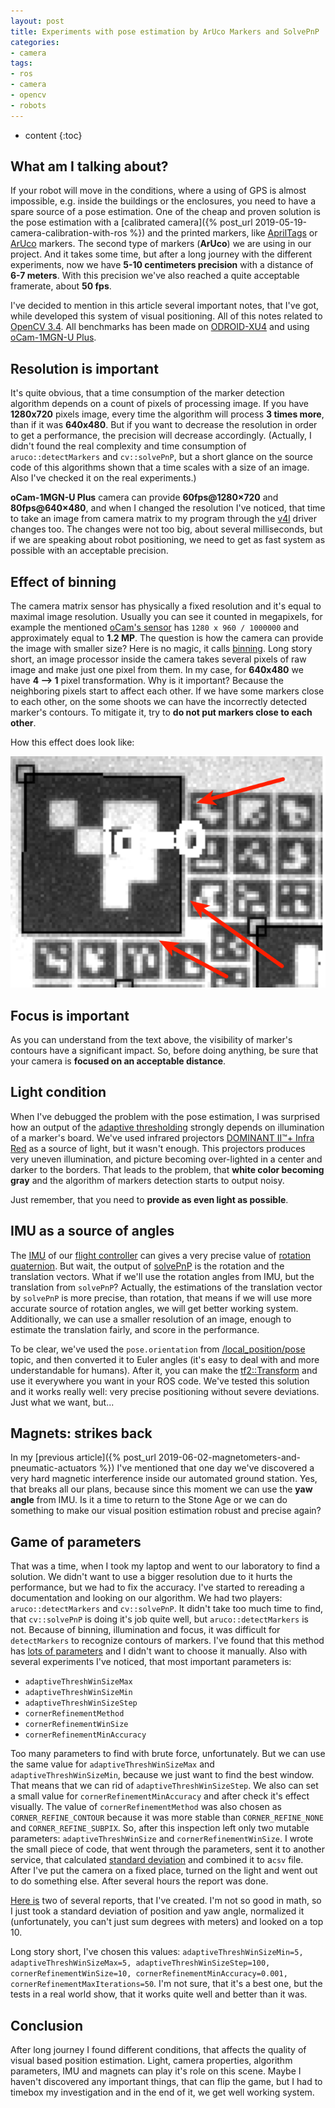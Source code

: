 ```yaml
---
layout: post
title: Experiments with pose estimation by ArUco Markers and SolvePnP
categories:
- camera
tags:
- ros
- camera
- opencv
- robots
---
```


* content
{:toc}

## What am I talking about?

If your robot will move in the conditions, where a using of GPS is almost impossible, e.g. inside the buildings or the enclosures, you need to have a spare source of a pose estimation. One of the cheap and proven solution is the pose estimation with a [calibrated camera]({% post_url 2019-05-19-camera-calibration-with-ros %}) and the printed markers, like [AprilTags](https://github.com/AprilRobotics/apriltag) or [ArUco](https://docs.opencv.org/3.1.0/d5/dae/tutorial_aruco_detection.html) markers. The second type of markers (**ArUco**) we are using in our project. And it takes some time, but after a long journey with the different experiments, now we have **5-10 centimeters precision** with a distance of **6-7 meters**. With this precision we've also reached a quite acceptable framerate, about **50 fps**.

I've decided to mention in this article several important notes, that I've got, while developed this system of visual positioning.
All of this notes related to [OpenCV 3.4](https://docs.opencv.org/3.4.6/d9/d6a/group__aruco.html). All benchmarks has been made on [ODROID-XU4](https://forum.odroid.com/viewtopic.php?t=20864) and using [oCam-1MGN-U Plus](https://www.hardkernel.com/shop/ocam-1mgn-u-plus-1mp-usb3-0-mono-global-shutter/).

## Resolution is important

It's quite obvious, that a time consumption of the marker detection algorithm depends on a count of pixels of processing image. If you have **1280x720** pixels image, every time the algorithm will process **3 times more**, than if it was **640x480**. But if you want to decrease the resolution in order to get a performance, the precision will decrease accordingly. (Actually, I didn't found the real complexity and time consumption of `aruco::detectMarkers` and `cv::solvePnP`, but a short glance on the source code of this algorithms shown that a time scales with a size of an image. Also I've checked it on the real experiments.)

**oCam-1MGN-U Plus** camera can provide **60fps@1280×720** and **80fps@640×480**, and when I changed the resolution I've noticed, that time to take an image from camera matrix to my program through the [v4l](http://wiki.ros.org/usb_cam) driver changes too. The changes were not too big, about several milliseconds, but if we are speaking about robot positioning, we need to get as fast system as possible with an acceptable precision.

## Effect of binning

The camera matrix sensor has physically a fixed resolution and it's equal to maximal image resolution. Usually you can see it counted in megapixels, for example the mentioned [oCam's sensor](https://www.onsemi.com/PowerSolutions/product.do?id=AR0135AT) has `1280 x 960 / 1000000` and approximately equal to **1.2 MP**.
The question is how the camera can provide the image with smaller size? Here is no magic, it calls [binning](https://www.baslerweb.com/en/sales-support/knowledge-base/frequently-asked-questions/what-is-binning/15191/). Long story short, an image processor inside the camera takes several pixels of raw image and make just one pixel from them. In my case, for **640x480** we have **4 --> 1** pixel transformation. Why is it important? Because the neighboring pixels start to affect each other. If we have some markers close to each other, on the some shoots we can have the incorrectly detected marker's contours. To mitigate it, try to **do not put markers close to each other**.

How this effect does look like:

![binning_effect](/assets/images/experiments-with-pose-estimations-and-aruco/binning_effect.png)

## Focus is important

As you can understand from the text above, the visibility of marker's contours have a significant impact. So, before doing anything, be sure that your camera is **focused on an acceptable distance**.

## Light condition

When I've debugged the problem with the pose estimation, I was surprised how an output of the [adaptive thresholding](https://docs.opencv.org/3.4.0/d7/d1b/group__imgproc__misc.html#ga72b913f352e4a1b1b397736707afcde3) strongly depends on illumination of a marker's board.
We've used infrared projectors [DOMINANT II™+ Infra Red](http://www.irtechnologies.ru/infra-red-d252.html) as a source of light, but it wasn't enough. This projectors produces very uneven illumination, and picture becoming over-lighted in a center and darker to the borders. That leads to the problem, that __white color becoming gray__ and the algorithm of markers detection starts to output noisy.

Just remember, that you need to __provide as even light as possible__.

## IMU as a source of angles

The [IMU](https://en.wikipedia.org/wiki/Inertial_measurement_unit) of our [flight controller](https://docs.px4.io/en/flight_controller/pixhawk-2.html) can gives a very precise value of [rotation quaternion](https://en.wikipedia.org/wiki/Quaternions_and_spatial_rotation). But wait, the output of [solvePnP](https://docs.opencv.org/3.4.6/d9/d0c/group__calib3d.html#ga549c2075fac14829ff4a58bc931c033d) is the rotation and the translation vectors. What if we'll use the rotation angles from IMU, but the translation from `solvePnP`? Actually, the estimations of the translation vector by `solvePnP` is more precise, than rotation, that means if we will use more accurate source of rotation angles, we will get better working system. Additionally, we can use a smaller resolution of an image, enough to estimate the translation fairly, and score in the performance.

To be clear, we've used the `pose.orientation` from [/local_position/pose](http://wiki.ros.org/mavros#mavros.2BAC8-Plugins.local_position) topic, and then converted it to Euler angles (it's easy to deal with and more understandable for humans). After it, you can make the [tf2::Transform](http://docs.ros.org/jade/api/geometry_msgs/html/msg/Transform.html) and use it everywhere you want in your ROS code.
We've tested this solution and it works really well: very precise positioning without severe deviations. Just what we want, but...

## Magnets: strikes back

In my [previous article]({% post_url 2019-06-02-magnetometers-and-pneumatic-actuators %}) I've mentioned that one day we've discovered a very hard magnetic interference inside our automated ground station. Yes, that breaks all our plans, because since this moment we can use the **yaw angle** from IMU. Is it a time to return to the Stone Age or we can do something to make our visual position estimation robust and precise again?

## Game of parameters

That was a time, when I took my laptop and went to our laboratory to find a solution. We didn't want to use a bigger resolution due to it hurts the performance, but we had to fix the accuracy.
I've started to rereading a documentation and looking on our algorithm. We had two players: `aruco::detectMarkers` and `cv::solvePnP`. It didn't take too much time to find, that `cv::solvePnP` is doing it's job quite well, but `aruco::detectMarkers` is not. Because of binning, illumination and focus, it was difficult for `detectMarkers` to recognize contours of markers. I've found that this method has [lots of parameters](https://docs.opencv.org/3.4.1/d1/dcd/structcv_1_1aruco_1_1DetectorParameters.html) and I didn't want to choose it manually. Also with several experiments I've noticed, that most important parameters is:
* `adaptiveThreshWinSizeMax`
* `adaptiveThreshWinSizeMin`
* `adaptiveThreshWinSizeStep`
* `cornerRefinementMethod`
* `cornerRefinementWinSize`
* `cornerRefinementMinAccuracy`

Too many parameters to find with brute force, unfortunately. But we can use the same value for `adaptiveThreshWinSizeMax` and `adaptiveThreshWinSizeMin`, because we just want to find the best window. That means that we can rid of `adaptiveThreshWinSizeStep`. We also can set a small value for `cornerRefinementMinAccuracy` and after check it's effect visually. The value of `cornerRefinementMethod` was also chosen as `CORNER_REFINE_CONTOUR` because it was more stable than `CORNER_REFINE_NONE` and `CORNER_REFINE_SUBPIX`.
So, after this inspection left only two mutable parameters: `adaptiveThreshWinSize` and `cornerRefinementWinSize`.
I wrote the small piece of code, that went through the parameters, sent it to another service, that calculated [standard deviation](https://en.wikipedia.org/wiki/Standard_deviation) and combined it to a`csv` file. After I've put the camera on a fixed place, turned on the light and went out to do something else. After several hours the report was done.

[Here is](https://docs.google.com/spreadsheets/d/1EDb3lZr4qxF3SI_sTS4PJj2DlKOLGCD5HGJkCgIwjaA/edit?usp=sharing) two of several reports, that I've created. I'm not so good in math, so I just took a standard deviation of position and yaw angle, normalized it (unfortunately, you can't just sum degrees with meters) and looked on a top 10.

Long story short, I've chosen this values: `adaptiveThreshWinSizeMin=5, adaptiveThreshWinSizeMax=5, adaptiveThreshWinSizeStep=100, cornerRefinementWinSize=10, cornerRefinementMinAccuracy=0.001, cornerRefinementMaxIterations=50`. I'm not sure, that it's a best one, but the tests in a real world show, that it works quite well and better than it was.

## Conclusion

After long journey I found different conditions, that affects the quality of visual based position estimation. Light, camera properties, algorithm parameters, IMU and  magnets can play it's role on this scene. Maybe I haven't discovered any important things, that can flip the game, but I had to timebox my investigation and in the end of it, we get well working system.
